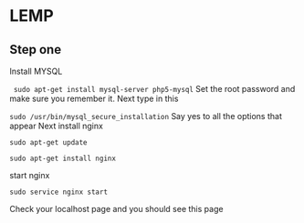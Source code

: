 # LEMP
## Step one
Install MYSQL 

``` sudo apt-get install mysql-server php5-mysql```
Set the root password and make sure you remember it.
Next type in this 

```sudo /usr/bin/mysql_secure_installation```
Say yes to all the options that appear
Next install nginx

```sudo apt-get update```

```sudo apt-get install nginx```

start nginx 

```sudo service nginx start```

Check your localhost page and you should see this page 
